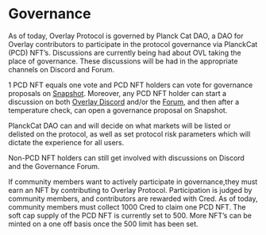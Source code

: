 
# Governance

As of today, Overlay Protocol is governed by Planck Cat DAO, a DAO for Overlay contributors to participate in the protocol governance via PlanckCat (PCD) NFT’s.
Discussions are currently being had about OVL taking the place of governance. These discussions will be had in the appropriate channels on Discord and Forum.

1 PCD NFT equals one vote and PCD NFT holders can vote for governance proposals on [Snapshot](https://snapshot.org/#/planckcatdao.eth). Moreover, any PCD NFT holder can start a discussion on both [Overlay Discord](discord.gg/m2U5vSr4gD) and/or the [Forum](https://gov.overlay.market/), and then after a temperature check, can open a governance proposal on Snapshot.

PlanckCat DAO can and will decide on what markets will be listed or delisted on the protocol, as well as set protocol risk parameters which will dictate the experience for all users.

Non-PCD NFT holders can  still get involved with discussions on Discord and the Governance Forum.


If community members want to actively participate in governance,they must earn an NFT by contributing to Overlay Protocol. Participation is judged by community members, and contributors are rewarded with Cred. As of today, community members  must collect 1000 Cred to claim one PCD NFT. The soft cap supply of the PCD NFT is currently set to 500. More NFT’s can be minted on a one off basis once the 500 limit has been set. 
